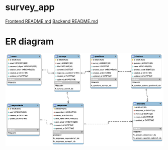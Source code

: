 # survey_app

[Frontend README.md](survey_frontend/README.md)
[Backend README.md](survey_backend/README.md)

# ER diagram

![ER diagram](docs/er.png)
